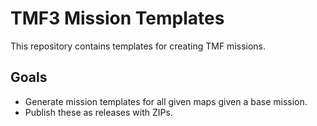# TMF3 Mission Templates

This repository contains templates for creating TMF missions.
## Goals

- Generate mission templates for all given maps given a base mission.
- Publish these as releases with ZIPs.